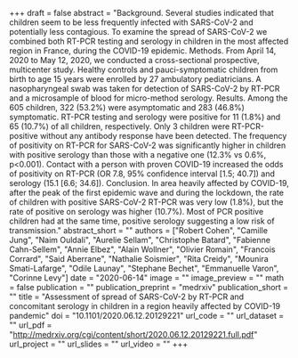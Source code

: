 +++
draft = false
abstract = "Background. Several studies indicated that children seem to be less frequently infected with SARS-CoV-2 and potentially less contagious. To examine the spread of SARS-CoV-2 we combined both RT-PCR testing and serology in children in the most affected region in France, during the COVID-19 epidemic. Methods. From April 14, 2020 to May 12, 2020, we conducted a cross-sectional prospective, multicenter study. Healthy controls and pauci-symptomatic children from birth to age 15 years were enrolled by 27 ambulatory pediatricians. A nasopharyngeal swab was taken for detection of SARS-CoV-2 by RT-PCR and a microsample of blood for micro-method serology. Results. Among the 605 children, 322 (53.2%) were asymptomatic and 283 (46.8%) symptomatic. RT-PCR testing and serology were positive for 11 (1.8%) and 65 (10.7%) of all children, respectively. Only 3 children were RT-PCR-positive without any antibody response have been detected. The frequency of positivity on RT-PCR for SARS-CoV-2 was significantly higher in children with positive serology than those with a negative one (12.3% vs 0.6%, p<0.001). Contact with a person with proven COVID-19 increased the odds of positivity on RT-PCR (OR 7.8, 95% confidence interval [1.5; 40.7]) and serology (15.1 [6.6; 34.6]). Conclusion. In area heavily affected by COVID-19, after the peak of the first epidemic wave and during the lockdown, the rate of children with positive SARS-CoV-2 RT-PCR was very low (1.8%), but the rate of positive on serology was higher (10.7%). Most of PCR positive children had at the same time, positive serology suggesting a low risk of transmission."
abstract_short = ""
authors = ["Robert Cohen", "Camille Jung", "Naim Ouldali", "Aurelie Sellam", "Christophe Batard", "Fabienne Cahn-Sellem", "Annie Elbez", "Alain Wollner", "Olivier Romain", "Francois Corrard", "Said Aberrane", "Nathalie Soismier", "Rita Creidy", "Mounira Smati-Lafarge", "Odile Launay", "Stephane Bechet", "Emmanuelle Varon", "Corinne Levy"]
date = "2020-06-14"
image = ""
image_preview = ""
math = false
publication = ""
publication_preprint = "medrxiv"
publication_short = ""
title = "Assessment of spread of SARS-CoV-2 by RT-PCR and concomitant serology in children in a region heavily affected by COVID-19 pandemic"
doi = "10.1101/2020.06.12.20129221"
url_code = ""
url_dataset = ""
url_pdf = "http://medrxiv.org/cgi/content/short/2020.06.12.20129221.full.pdf"
url_project = ""
url_slides = ""
url_video = ""
+++